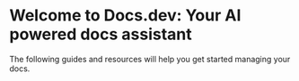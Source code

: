 # Welcome to Docs.dev: Your AI powered docs assistant

The following guides and resources will help you get started managing your docs.
